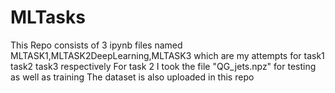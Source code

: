 # MLTasks
This Repo consists of 3 ipynb files named MLTASK1,MLTASK2DeepLearning,MLTASK3 which are my attempts for task1 task2 task3 respectively 
For task 2 I took the file "QG_jets.npz" for testing as well as training The dataset is also uploaded in this repo
